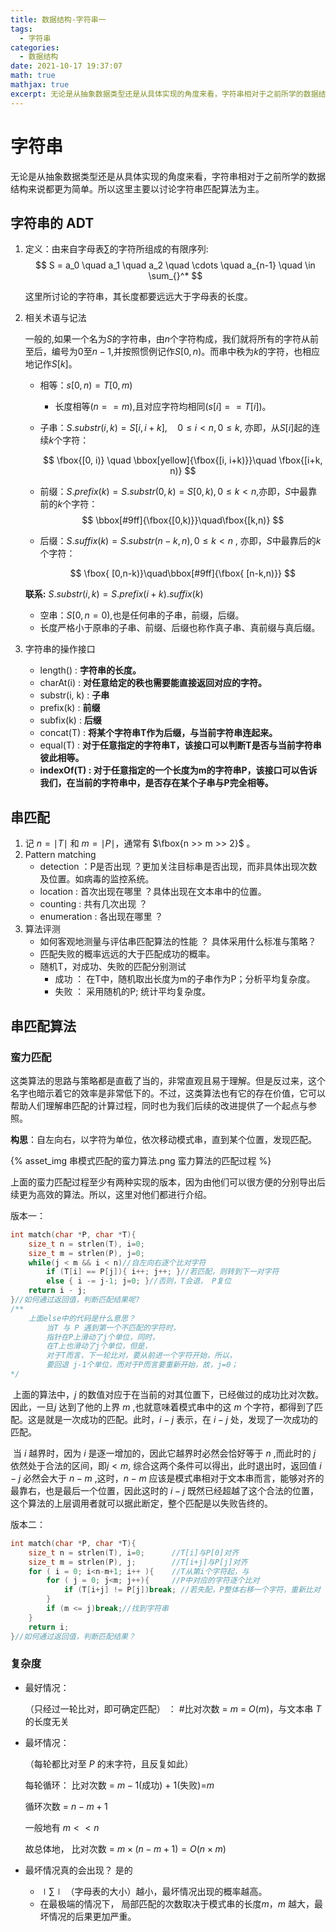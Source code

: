 ```yaml
---
title: 数据结构-字符串一
tags:
  - 字符串
categories:
  - 数据结构
date: 2021-10-17 19:37:07
math: true
mathjax: true
excerpt: 无论是从抽象数据类型还是从具体实现的角度来看，字符串相对于之前所学的数据结构来说都更为简单。所以这里主要以讨论字符串匹配算法为主。
---
```



# 字符串

​	无论是从抽象数据类型还是从具体实现的角度来看，字符串相对于之前所学的数据结构来说都更为简单。所以这里主要以讨论字符串匹配算法为主。

## 字符串的 ADT

1. 定义：由来自字母表∑的字符所组成的有限序列:
   $$
   S = a_0 \quad a_1 \quad a_2 \quad \cdots \quad a_{n-1} \quad \in \sum_{}^*
   $$

   这里所讨论的字符串，其长度都要远远大于字母表的长度。

2. 相关术语与记法

   一般的,如果一个名为$S$的字符串，由$n$个字符构成，我们就将所有的字符从前至后，编号为$0$至$n-1$,并按照惯例记作$S[0, n)$。而串中秩为$k$的字符，也相应地记作$S[k]$。

   - 相等：$s[0, n)=T[0, m)$

     - 长度相等$(n==m)$,且对应字符均相同$(s[i]==T[i])$。

   - 子串：$S.substr(i, k)=S[i,i+k],\quad 0 \leq i < n, 0 \leq k$, 亦即，从$S[i]$起的连续$k$个字符：

     $$
     \fbox{[0, i)} \quad \bbox[yellow]{\fbox{[i, i+k)}}\quad \fbox{[i+k, n)}
     $$
     

   - 前缀：$S.prefix(k)=S.substr(0,k)=S[0,k),0 \leq k < n$,亦即，$S$中最靠前的$k$个字符：
     $$
     \bbox[#9ff]{\fbox{[0,k)}}\quad\fbox{[k,n)}
     $$
     

   - 后缀：$S.suffix(k)=S.substr(n-k,n),0\leq k < n$ , 亦即，$S$中最靠后的$k$个字符：

     $$
     \fbox{ [0,n-k)}\quad\bbox[#9ff]{\fbox{ [n-k,n)}}
     $$

   **联系:** $S.substr(i,k)=S.prefix(i+k).suffix(k)$

   - 空串：$S[0,n=0)$,也是任何串的子串，前缀，后缀。
   - 长度严格小于原串的子串、前缀、后缀也称作真子串、真前缀与真后缀。

3. 字符串的操作接口

   - length() : **字符串的长度。**
   - charAt(i) : **对任意给定的秩也需要能直接返回对应的字符。**
   - substr(i, k) : **子串**
   - prefix(k) : **前缀**
   - subfix(k) : **后缀**
   - concat(T) : **将某个字符串T作为后缀，与当前字符串连起来。**
   - equal(T) : **对于任意指定的字符串T，该接口可以判断T是否与当前字符串彼此相等。**
   - **indexOf(T) : 对于任意指定的一个长度为m的字符串P，该接口可以告诉我们，在当前的字符串中，是否存在某个子串与P完全相等。**
   
   
## 串匹配

1. 记 $n=\mid T \mid$ 和 $m=\mid P \mid$，通常有 $\fbox{n >> m >> 2}$ 。
2. Pattern matching
   - detection ：P是否出现 ？更加关注目标串是否出现，而非具体出现次数及位置。如病毒的监控系统。
   - location : 首次出现在哪里 ？具体出现在文本串中的位置。
   - counting : 共有几次出现 ？
   - enumeration : 各出现在哪里 ？
3. 算法评测
   - 如何客观地测量与评估串匹配算法的性能 ？ 具体采用什么标准与策略？
   - 匹配失败的概率远远的大于匹配成功的概率。
   - 随机T，对成功、失败的匹配分别测试
     - 成功 ： 在T中，随机取出长度为m的子串作为P；分析平均复杂度。
     - 失败 ： 采用随机的P; 统计平均复杂度。

## 串匹配算法

### 蛮力匹配

​		这类算法的思路与策略都是直截了当的，非常直观且易于理解。但是反过来，这个名字也暗示着它的效率是非常低下的。不过，这类算法也有它的存在价值，它可以帮助人们理解串匹配的计算过程，同时也为我们后续的改进提供了一个起点与参照。

​		**构思**：自左向右，以字符为单位，依次移动模式串，直到某个位置，发现匹配。

{% asset_img 串模式匹配的蛮力算法.png 蛮力算法的匹配过程 %}

​		上面的蛮力匹配过程至少有两种实现的版本，因为由他们可以很方便的分别导出后续更为高效的算法。所以，这里对他们都进行介绍。

版本一：

```c++
int match(char *P, char *T){
    size_t n = strlen(T), i=0;
    size_t m = strlen(P), j=0;
    while(j < m && i < n)//自左向右逐个比对字符
        if (T[i] == P[j]){ i++; j++; }//若匹配，则转到下一对字符
    	else { i -= j-1; j=0; }//否则，T会退， P复位
    return i - j;
}//如何通过返回值，判断匹配结果呢?
/**
	上面else中的代码是什么意思？
		当T 与 P 遇到第一个不匹配的字符时，
		指针在P上滑动了j个单位，同时，
		在T上也滑动了j个单位，但是，
		对于T而言，下一轮比对，要从前进一个字符开始，所以，
		要回退 j-1个单位，而对于P而言要重新开始，故，j=0；
*/
```

​		上面的算法中，$j$ 的数值对应于在当前的对其位置下，已经做过的成功比对次数。因此，一旦$j$ 达到了他的上界 $m$ ,也就意味着模式串中的这 $m$ 个字符，都得到了匹配。这是就是一次成功的匹配。此时，$i-j$ 表示，在 $i-j$ 处，发现了一次成功的匹配。

​		当 $i$ 越界时，因为 $i$ 是逐一增加的，因此它越界时必然会恰好等于 $n$ ,而此时的 $j$ 依然处于合法的区间，即$j<m$, 综合这两个条件可以得出，此时退出时，返回值 $i-j$ 必然会大于 $n-m$ ,这时，$n-m$ 应该是模式串相对于文本串而言，能够对齐的最靠右，也是最后一个位置，因此这时的 $i-j$ 既然已经超越了这个合法的位置，这个算法的上层调用者就可以据此断定，整个匹配是以失败告终的。

版本二：

```c++
int match(char *P, char *T){
    size_t n = strlen(T), i=0;		//T[i]与P[0]对齐
    size_t m = strlen(P), j; 		//T[i+j]与P[j]对齐
    for ( i = 0; i<n-m+1; i++ ){	//T从第i个字符起，与
        for ( j = 0; j<m; j++){		//P中对应的字符逐个比对
            if (T[i+j] != P[j])break; //若失配，P整体右移一个字符，重新比对
        }
        if (m <= j)break;//找到字符串
    }
    return i;
}//如何通过返回值，判断匹配结果？
```

### 复杂度

- 最好情况：

  （只经过一轮比对，即可确定匹配） ： #比对次数 = $m$ = $O(m)$，与文本串 $T$ 的长度无关

- 最坏情况：

  （每轮都比对至 $P$ 的末字符，且反复如此）

    每轮循环： 比对次数 = $m- 1$(成功) + $1$(失败)=$m$

    循环次数 = $n-m+1$

  一般地有 $m<<n$

  故总体地， 比对次数 = $m \times (n - m + 1) = O(n \times m)$

- 最坏情况真的会出现？ 是的
  - $\mid \sum \mid$ （字母表的大小）越小，最坏情况出现的概率越高。
  - 在最极端的情况下， 局部匹配的次数取决于模式串的长度$m$，$m$ 越大，最坏情况的后果更加严重。
